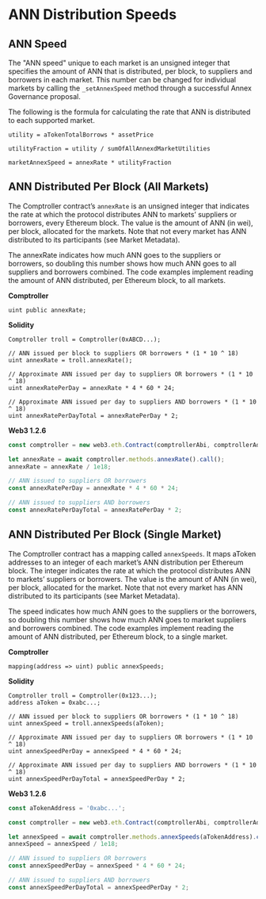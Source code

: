 # ANN Distribution Speeds

## ANN Speed

The "ANN speed" unique to each market is an unsigned integer that specifies the amount of ANN that is distributed, per block, to suppliers and borrowers in each market. This number can be changed for individual markets by calling the `_setAnnexSpeed` method through a successful Annex Governance proposal.

The following is the formula for calculating the rate that ANN is distributed to each supported market.

```text
utility = aTokenTotalBorrows * assetPrice

utilityFraction = utility / sumOfAllAnnexdMarketUtilities

marketAnnexSpeed = annexRate * utilityFraction
```

## ANN Distributed Per Block \(All Markets\)

The Comptroller contract’s `annexRate` is an unsigned integer that indicates the rate at which the protocol distributes ANN to markets’ suppliers or borrowers, every Ethereum block. The value is the amount of ANN \(in wei\), per block, allocated for the markets. Note that not every market has ANN distributed to its participants \(see Market Metadata\).

The annexRate indicates how much ANN goes to the suppliers or borrowers, so doubling this number shows how much ANN goes to all suppliers and borrowers combined. The code examples implement reading the amount of ANN distributed, per Ethereum block, to all markets.

**Comptroller**

```text
uint public annexRate;
```

**Solidity**

```text
Comptroller troll = Comptroller(0xABCD...);

// ANN issued per block to suppliers OR borrowers * (1 * 10 ^ 18)
uint annexRate = troll.annexRate();

// Approximate ANN issued per day to suppliers OR borrowers * (1 * 10 ^ 18)
uint annexRatePerDay = annexRate * 4 * 60 * 24;

// Approximate ANN issued per day to suppliers AND borrowers * (1 * 10 ^ 18)
uint annexRatePerDayTotal = annexRatePerDay * 2;
```

**Web3 1.2.6**

```javascript
const comptroller = new web3.eth.Contract(comptrollerAbi, comptrollerAddress);

let annexRate = await comptroller.methods.annexRate().call();
annexRate = annexRate / 1e18;

// ANN issued to suppliers OR borrowers
const annexRatePerDay = annexRate * 4 * 60 * 24;

// ANN issued to suppliers AND borrowers
const annexRatePerDayTotal = annexRatePerDay * 2;
```

## ANN Distributed Per Block \(Single Market\)

The Comptroller contract has a mapping called `annexSpeeds`. It maps aToken addresses to an integer of each market’s ANN distribution per Ethereum block. The integer indicates the rate at which the protocol distributes ANN to markets’ suppliers or borrowers. The value is the amount of ANN \(in wei\), per block, allocated for the market. Note that not every market has ANN distributed to its participants \(see Market Metadata\).

The speed indicates how much ANN goes to the suppliers or the borrowers, so doubling this number shows how much ANN goes to market suppliers and borrowers combined. The code examples implement reading the amount of ANN distributed, per Ethereum block, to a single market.

**Comptroller**

```text
mapping(address => uint) public annexSpeeds;
```

**Solidity**

```text
Comptroller troll = Comptroller(0x123...);
address aToken = 0xabc...;

// ANN issued per block to suppliers OR borrowers * (1 * 10 ^ 18)
uint annexSpeed = troll.annexSpeeds(aToken);

// Approximate ANN issued per day to suppliers OR borrowers * (1 * 10 ^ 18)
uint annexSpeedPerDay = annexSpeed * 4 * 60 * 24;

// Approximate ANN issued per day to suppliers AND borrowers * (1 * 10 ^ 18)
uint annexSpeedPerDayTotal = annexSpeedPerDay * 2;
```

**Web3 1.2.6**

```javascript
const aTokenAddress = '0xabc...';

const comptroller = new web3.eth.Contract(comptrollerAbi, comptrollerAddress);

let annexSpeed = await comptroller.methods.annexSpeeds(aTokenAddress).call();
annexSpeed = annexSpeed / 1e18;

// ANN issued to suppliers OR borrowers
const annexSpeedPerDay = annexSpeed * 4 * 60 * 24;

// ANN issued to suppliers AND borrowers
const annexSpeedPerDayTotal = annexSpeedPerDay * 2;
```


